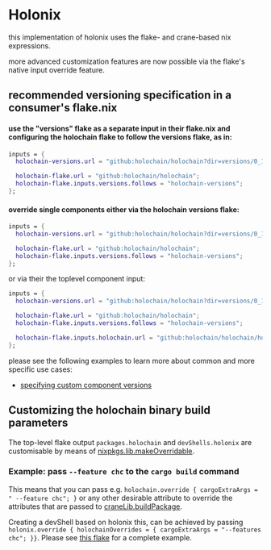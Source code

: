 # Holonix

this implementation of holonix uses the flake- and crane-based nix expressions.

more advanced customization features are now possible via the flake's native
input override feature.

## recommended versioning specification in a consumer's flake.nix

#### use the "versions" flake as a separate input in their flake.nix and configuring the holochain flake to follow the versions flake, as in:

```nix
inputs = {
  holochain-versions.url = "github:holochain/holochain?dir=versions/0_1";

  holochain-flake.url = "github:holochain/holochain";
  holochain-flake.inputs.versions.follows = "holochain-versions";
};
```

#### override single components either via the holochain versions flake:

```nix
inputs = {
  holochain-versions.url = "github:holochain/holochain?dir=versions/0_1"; holochain-versions.inputs.holochain.url = "github:holochain/holochain/holochain-0.1.5-beta-rc.0";

  holochain-flake.url = "github:holochain/holochain";
  holochain-flake.inputs.versions.follows = "holochain-versions";
};
```

or via their the toplevel component input:

```nix
inputs = {
  holochain-versions.url = "github:holochain/holochain?dir=versions/0_1";

  holochain-flake.url = "github:holochain/holochain";
  holochain-flake.inputs.versions.follows = "holochain-versions";

  holochain-flake.inputs.holochain.url = "github:holochain/holochain/holochain-0.1.5-beta-rc.0";
};
```

please see the following examples to learn more about common and more specific use cases:

* [specifying custom component versions](examples/custom_versions/flake.nix)

## Customizing the holochain binary build parameters

The top-level flake output `packages.holochain` and `devShells.holonix` are customisable by means of [nixpkgs.lib.makeOverridable](https://nixos.org/manual/nixpkgs/stable/#sec-lib-makeOverridable).

### Example: pass `--feature chc` to the `cargo build` command

This means that you can pass e.g. `holochain.override { cargoExtraArgs = " --feature chc"; }` or any other desirable attribute to override the attributes that are passed to [craneLib.buildPackage](https://crane.dev/API.html#cranelibbuildpackage).

Creating a devShell based on holonix this, can be achieved by passing `holonix.override { holochainOverrides = { cargoExtraArgs = "--features chc"; }}`.
Please see [this flake](examples/custom_holochain_feature/flake.nix) for a complete example.